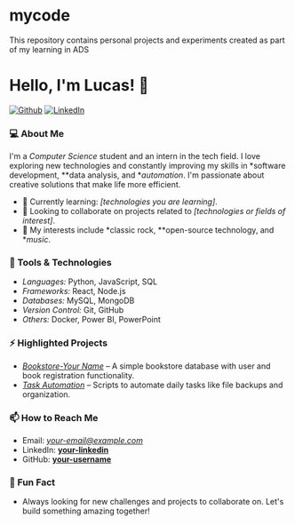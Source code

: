 # mycode
This repository contains personal projects and experiments created as part of my learning in ADS
# Hello, I'm Lucas! 👋

[![Github](https://img.shields.io/github/followers/your-username?label=Follow&style=social)](https://github.com/your-username)
[![LinkedIn](https://img.shields.io/badge/LinkedIn-Connect-blue)](https://www.linkedin.com/in/your-username)

### 💻 About Me
I'm a *Computer Science* student and an intern in the tech field. I love exploring new technologies and constantly improving my skills in *software development, **data analysis, and **automation*. I'm passionate about creative solutions that make life more efficient.

- 🌱 Currently learning: *[technologies you are learning]*.
- 👯 Looking to collaborate on projects related to *[technologies or fields of interest]*.
- 🧠 My interests include *classic rock, **open-source technology, and **music*.

### 🔧 Tools & Technologies
- *Languages:* Python, JavaScript, SQL
- *Frameworks:* React, Node.js
- *Databases:* MySQL, MongoDB
- *Version Control:* Git, GitHub
- *Others:* Docker, Power BI, PowerPoint

### ⚡ Highlighted Projects
- [*Bookstore-Your Name*](https://github.com/your-username/bookstore-your-name) – A simple bookstore database with user and book registration functionality.
- [*Task Automation*](https://github.com/your-username/task-automation) – Scripts to automate daily tasks like file backups and organization.

### 📫 How to Reach Me
- Email: *[your-email@example.com](mailto:your-email@example.com)*
- LinkedIn: **[your-linkedin](https://linkedin.com/in/your-username)**
- GitHub: **[your-username](https://github.com/your-username)**

### 🌟 Fun Fact
- Always looking for new challenges and projects to collaborate on. Let's build something amazing together!
